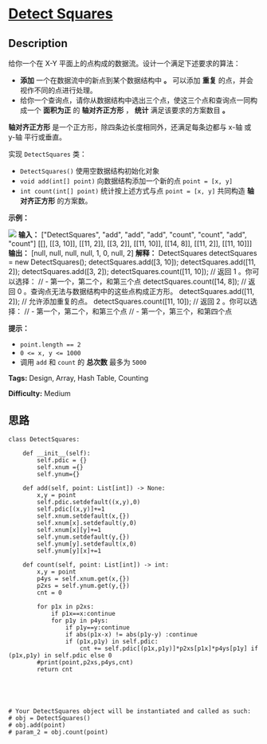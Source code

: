 # [Detect Squares][title]

## Description

给你一个在 X-Y 平面上的点构成的数据流。设计一个满足下述要求的算法：

  * **添加** 一个在数据流中的新点到某个数据结构中 **。** 可以添加 **重复** 的点，并会视作不同的点进行处理。
  * 给你一个查询点，请你从数据结构中选出三个点，使这三个点和查询点一同构成一个 **面积为正** 的 **轴对齐正方形** ， **统计** 满足该要求的方案数目 **。**

**轴对齐正方形** 是一个正方形，除四条边长度相同外，还满足每条边都与 x-轴 或 y-轴 平行或垂直。

实现 `DetectSquares` 类：

  * `DetectSquares()` 使用空数据结构初始化对象
  * `void add(int[] point)` 向数据结构添加一个新的点 `point = [x, y]`
  * `int count(int[] point)` 统计按上述方式与点 `point = [x, y]` 共同构造 **轴对齐正方形** 的方案数。



**示例：**

![](https://assets.leetcode.com/uploads/2021/09/01/image.png)
            **输入：**    ["DetectSquares", "add", "add", "add", "count", "count", "add", "count"]    [[], [[3, 10]], [[11, 2]], [[3, 2]], [[11, 10]], [[14, 8]], [[11, 2]], [[11, 10]]]    **输出：**    [null, null, null, null, 1, 0, null, 2]        **解释：**    DetectSquares detectSquares = new DetectSquares();    detectSquares.add([3, 10]);    detectSquares.add([11, 2]);    detectSquares.add([3, 2]);    detectSquares.count([11, 10]); // 返回 1 。你可以选择：                                   //   - 第一个，第二个，和第三个点    detectSquares.count([14, 8]);  // 返回 0 。查询点无法与数据结构中的这些点构成正方形。    detectSquares.add([11, 2]);    // 允许添加重复的点。    detectSquares.count([11, 10]); // 返回 2 。你可以选择：                                   //   - 第一个，第二个，和第三个点                                   //   - 第一个，第三个，和第四个点    



**提示：**

  * `point.length == 2`
  * `0 <= x, y <= 1000`
  * 调用 `add` 和 `count` 的 **总次数** 最多为 `5000`


**Tags:** Design, Array, Hash Table, Counting

**Difficulty:** Medium

## 思路

``` python3
class DetectSquares:

    def __init__(self):
        self.pdic = {}
        self.xnum ={}
        self.ynum={}

    def add(self, point: List[int]) -> None:
        x,y = point
        self.pdic.setdefault((x,y),0) 
        self.pdic[(x,y)]+=1
        self.xnum.setdefault(x,{})
        self.xnum[x].setdefault(y,0)
        self.xnum[x][y]+=1
        self.ynum.setdefault(y,{})
        self.ynum[y].setdefault(x,0)   
        self.ynum[y][x]+=1         

    def count(self, point: List[int]) -> int:
        x,y = point
        p4ys = self.xnum.get(x,{})
        p2xs = self.ynum.get(y,{})
        cnt = 0

        for p1x in p2xs:
            if p1x==x:continue
            for p1y in p4ys:
                if p1y==y:continue
                if abs(p1x-x) != abs(p1y-y) :continue
                if (p1x,p1y) in self.pdic:
                    cnt += self.pdic[(p1x,p1y)]*p2xs[p1x]*p4ys[p1y] if (p1x,p1y) in self.pdic else 0
        #print(point,p2xs,p4ys,cnt)
        return cnt
            




# Your DetectSquares object will be instantiated and called as such:
# obj = DetectSquares()
# obj.add(point)
# param_2 = obj.count(point)
```

[title]: https://leetcode-cn.com/problems/detect-squares
